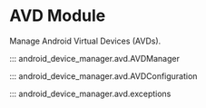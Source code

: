 # AVD Module

Manage Android Virtual Devices (AVDs).

::: android_device_manager.avd.AVDManager

::: android_device_manager.avd.AVDConfiguration

::: android_device_manager.avd.exceptions